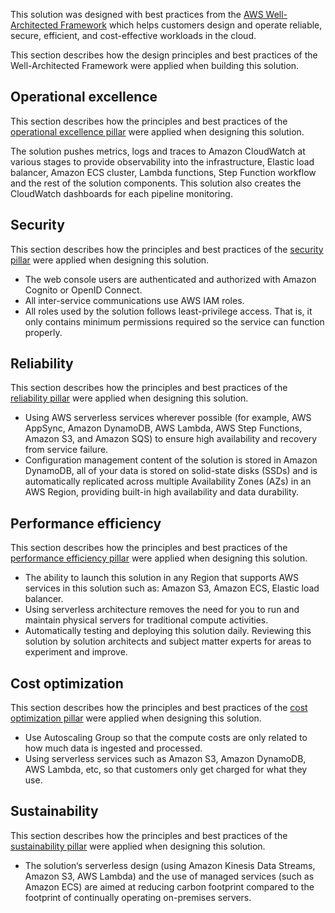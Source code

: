 This solution was designed with best practices from the [AWS Well-Architected Framework][well-architected-framework] which helps customers design and operate reliable, secure, efficient, and cost-effective workloads in the cloud.

This section describes how the design principles and best practices of the Well-Architected Framework were applied when building this solution.

## Operational excellence

This section describes how the principles and best practices of the [operational excellence pillar][operational-excellence-pillar] were applied when designing this solution.

The solution pushes metrics, logs and traces to Amazon CloudWatch at various stages to provide observability into the infrastructure, Elastic load balancer, Amazon ECS cluster, Lambda functions, Step Function workflow and the rest of the solution components. This solution also creates the CloudWatch dashboards for each pipeline monitoring.

## Security

This section describes how the principles and best practices of the [security pillar][security-pillar] were applied when designing this solution.

- The web console users are authenticated and authorized with Amazon Cognito or OpenID Connect.
- All inter-service communications use AWS IAM roles.
- All roles used by the solution follows least-privilege access. That is, it only contains minimum permissions required so the service can function properly.

## Reliability

This section describes how the principles and best practices of the [reliability pillar][reliability-pillar] were applied when designing this solution.

- Using AWS serverless services wherever possible (for example, AWS AppSync, Amazon DynamoDB, AWS Lambda, AWS Step Functions, Amazon S3, and Amazon SQS) to ensure high availability and recovery from service failure.
- Configuration management content of the solution is stored in Amazon DynamoDB, all of your data is stored on solid-state disks (SSDs) and is automatically replicated across multiple Availability Zones (AZs) in an AWS Region, providing built-in high availability and data durability.

## Performance efficiency

This section describes how the principles and best practices of the [performance efficiency pillar][performance-efficiency-pillar] were applied when designing this solution.

- The ability to launch this solution in any Region that supports AWS services in this solution such as: Amazon S3, Amazon ECS, Elastic load balancer.
- Using serverless architecture removes the need for you to run and maintain physical servers for traditional compute activities.
- Automatically testing and deploying this solution daily. Reviewing this solution by solution architects and subject matter experts for areas to experiment and improve.

## Cost optimization

This section describes how the principles and best practices of the [cost optimization pillar][cost-optimization-pillar] were applied when designing this solution.

- Use Autoscaling Group so that the compute costs are only related to how much data is ingested and processed.
- Using serverless services such as Amazon S3, Amazon DynamoDB, AWS Lambda, etc, so that customers only get charged for what they use.

## Sustainability

This section describes how the principles and best practices of the [sustainability pillar][sustainability-pillar] were applied when designing this solution.

- The solution‘s serverless design (using Amazon Kinesis Data Streams, Amazon S3, AWS Lambda) and the use of managed services (such as Amazon ECS) are aimed at reducing carbon footprint compared to the footprint of continually operating on-premises servers.

[well-architected-framework]:https://aws.amazon.com/architecture/well-architected/?wa-lens-whitepapers.sort-by=item.additionalFields.sortDate&wa-lens-whitepapers.sort-order=desc&wa-guidance-whitepapers.sort-by=item.additionalFields.sortDate&wa-guidance-whitepapers.sort-order=desc
[operational-excellence-pillar]:https://docs.aws.amazon.com/wellarchitected/latest/operational-excellence-pillar/welcome.html
[security-pillar]:https://docs.aws.amazon.com/wellarchitected/latest/security-pillar/welcome.html
[reliability-pillar]:https://docs.aws.amazon.com/wellarchitected/latest/reliability-pillar/welcome.html
[performance-efficiency-pillar]:https://docs.aws.amazon.com/wellarchitected/latest/performance-efficiency-pillar/welcome.html
[cost-optimization-pillar]:https://docs.aws.amazon.com/wellarchitected/latest/cost-optimization-pillar/welcome.html
[sustainability-pillar]:https://docs.aws.amazon.com/wellarchitected/latest/sustainability-pillar/sustainability-pillar.html

